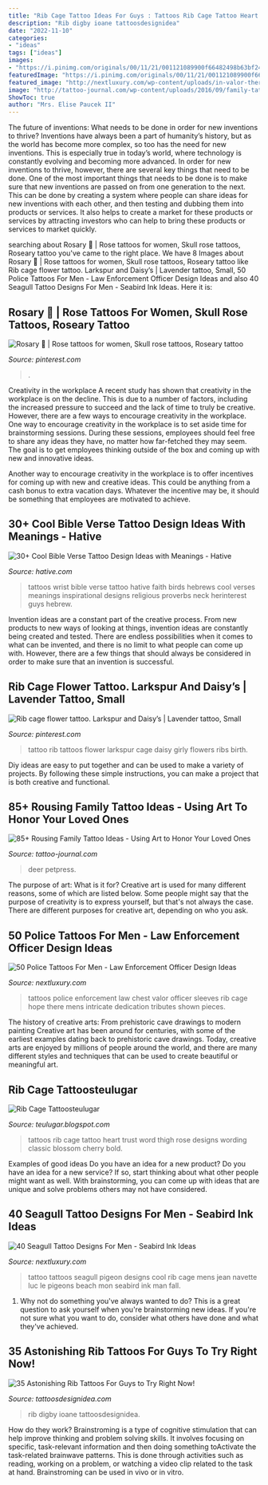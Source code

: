 ```yaml
---
title: "Rib Cage Tattoo Ideas For Guys : Tattoos Rib Cage Tattoo Heart Trust Word Thigh Rose Designs Wording Classic Blossom Cherry Bold"
description: "Rib digby ioane tattoosdesignidea"
date: "2022-11-10"
categories:
- "ideas"
tags: ["ideas"]
images:
- "https://i.pinimg.com/originals/00/11/21/001121089900f66482498b63bf248263.jpg"
featuredImage: "https://i.pinimg.com/originals/00/11/21/001121089900f66482498b63bf248263.jpg"
featured_image: "http://nextluxury.com/wp-content/uploads/in-valor-there-is-hope-mens-statue-3d-police-rib-cage-side-tattoos.jpg"
image: "http://tattoo-journal.com/wp-content/uploads/2016/09/family-tattoo47.jpg"
ShowToc: true
author: "Mrs. Elise Paucek II"
---
```



The future of inventions: What needs to be done in order for new inventions to thrive?
Inventions have always been a part of humanity’s history, but as the world has become more complex, so too has the need for new inventions. This is especially true in today’s world, where technology is constantly evolving and becoming more advanced. In order for new inventions to thrive, however, there are several key things that need to be done. 
One of the most important things that needs to be done is to make sure that new inventions are passed on from one generation to the next. This can be done by creating a system where people can share ideas for new inventions with each other, and then testing and dubbing them into products or services. It also helps to create a market for these products or services by attracting investors who can help to bring these products or services to market quickly.

	

		
searching about Rosary 🌹 | Rose tattoos for women, Skull rose tattoos, Roseary tattoo you've came to the right place. We have 8 Images about Rosary 🌹 | Rose tattoos for women, Skull rose tattoos, Roseary tattoo like Rib cage flower tattoo. Larkspur and Daisy’s | Lavender tattoo, Small, 50 Police Tattoos For Men - Law Enforcement Officer Design Ideas and also 40 Seagull Tattoo Designs For Men - Seabird Ink Ideas. Here it is:
		
    
## Rosary 🌹 | Rose Tattoos For Women, Skull Rose Tattoos, Roseary Tattoo

<img loading=lazy src="https://i.pinimg.com/736x/e9/68/8d/e9688d7c320b97d1780ba1b8d9d5f856.jpg" onerror="this.onerror=null;this.src='https://tse1.mm.bing.net/th?id=OIP.xLFPE3rNI29kXuY1iQSkewHaH6&amp;pid=15.1';" alt="Rosary 🌹 | Rose tattoos for women, Skull rose tattoos, Roseary tattoo">

_Source: pinterest.com_

>. 

	

Creativity in the workplace
A recent study has shown that creativity in the workplace is on the decline. This is due to a number of factors, including the increased pressure to succeed and the lack of time to truly be creative. However, there are a few ways to encourage creativity in the workplace.
One way to encourage creativity in the workplace is to set aside time for brainstorming sessions. During these sessions, employees should feel free to share any ideas they have, no matter how far-fetched they may seem. The goal is to get employees thinking outside of the box and coming up with new and innovative ideas.

Another way to encourage creativity in the workplace is to offer incentives for coming up with new and creative ideas. This could be anything from a cash bonus to extra vacation days. Whatever the incentive may be, it should be something that employees are motivated to achieve.

    
## 30+ Cool Bible Verse Tattoo Design Ideas With Meanings - Hative

<img loading=lazy src="https://hative.com/wp-content/uploads/2014/03/bible-verse-tattoos/28-hebrews-11-1-and-birds-on-wrist.jpg" onerror="this.onerror=null;this.src='https://tse2.mm.bing.net/th?id=OIP.AWqlWGLabOHR9Vq1wBUVFwHaGO&amp;pid=15.1';" alt="30+ Cool Bible Verse Tattoo Design Ideas with Meanings - Hative">

_Source: hative.com_

>tattoos wrist bible verse tattoo hative faith birds hebrews cool verses meanings inspirational designs religious proverbs neck herinterest guys hebrew. 

	

Invention ideas are a constant part of the creative process. From new products to new ways of looking at things, invention ideas are constantly being created and tested. There are endless possibilities when it comes to what can be invented, and there is no limit to what people can come up with. However, there are a few things that should always be considered in order to make sure that an invention is successful.

    
## Rib Cage Flower Tattoo. Larkspur And Daisy’s | Lavender Tattoo, Small

<img loading=lazy src="https://i.pinimg.com/originals/00/11/21/001121089900f66482498b63bf248263.jpg" onerror="this.onerror=null;this.src='https://tse3.mm.bing.net/th?id=OIP.auMod7Km00qoWPnzVuPYwQHaJ4&amp;pid=15.1';" alt="Rib cage flower tattoo. Larkspur and Daisy’s | Lavender tattoo, Small">

_Source: pinterest.com_

>tattoo rib tattoos flower larkspur cage daisy girly flowers ribs birth. 

	

Diy ideas are easy to put together and can be used to make a variety of projects. By following these simple instructions, you can make a project that is both creative and functional.

    
## 85+ Rousing Family Tattoo Ideas - Using Art To Honor Your Loved Ones

<img loading=lazy src="http://tattoo-journal.com/wp-content/uploads/2016/09/family-tattoo47.jpg" onerror="this.onerror=null;this.src='https://tse3.mm.bing.net/th?id=OIP.Lpuq1eYQ1sTEhMHut89CPQHaHa&amp;pid=15.1';" alt="85+ Rousing Family Tattoo Ideas - Using Art to Honor Your Loved Ones">

_Source: tattoo-journal.com_

>deer petpress. 

	

The purpose of art: What is it for?
Creative art is used for many different reasons, some of which are listed below. Some people might say that the purpose of creativity is to express yourself, but that's not always the case. There are different purposes for creative art, depending on who you ask.

    
## 50 Police Tattoos For Men - Law Enforcement Officer Design Ideas

<img loading=lazy src="http://nextluxury.com/wp-content/uploads/in-valor-there-is-hope-mens-statue-3d-police-rib-cage-side-tattoos.jpg" onerror="this.onerror=null;this.src='https://tse2.mm.bing.net/th?id=OIP.PF8BnPu0Wy8nXQFhm44ibwHaHa&amp;pid=15.1';" alt="50 Police Tattoos For Men - Law Enforcement Officer Design Ideas">

_Source: nextluxury.com_

>tattoos police enforcement law chest valor officer sleeves rib cage hope there mens intricate dedication tributes shown pieces. 

	

The history of creative arts: From prehistoric cave drawings to modern painting
Creative art has been around for centuries, with some of the earliest examples dating back to prehistoric cave drawings. Today, creative arts are enjoyed by millions of people around the world, and there are many different styles and techniques that can be used to create beautiful or meaningful art.

    
## Rib Cage Tattoosteulugar

<img loading=lazy src="http://2.bp.blogspot.com/-1hoWgxu9-uY/UX1kFLU-qgI/AAAAAAAAHDs/eVF6MS-ALdg/s1600/rib-cage-tattoos-4.jpg" onerror="this.onerror=null;this.src='https://tse1.mm.bing.net/th?id=OIP.awL-uE1Dth3IwkcGCoZClwHaMa&amp;pid=15.1';" alt="Rib Cage Tattoosteulugar">

_Source: teulugar.blogspot.com_

>tattoos rib cage tattoo heart trust word thigh rose designs wording classic blossom cherry bold. 

	

Examples of good ideas
Do you have an idea for a new product? Do you have an idea for a new service? If so, start thinking about what other people might want as well. With brainstorming, you can come up with ideas that are unique and solve problems others may not have considered.

    
## 40 Seagull Tattoo Designs For Men - Seabird Ink Ideas

<img loading=lazy src="http://nextluxury.com/wp-content/uploads/mens-detailed-seagull-rib-cage-side-tattoos.jpg" onerror="this.onerror=null;this.src='https://tse4.mm.bing.net/th?id=OIP.BS8MTUTxsbtL8fy2ad4_FgHaJ4&amp;pid=15.1';" alt="40 Seagull Tattoo Designs For Men - Seabird Ink Ideas">

_Source: nextluxury.com_

>tattoo tattoos seagull pigeon designs cool rib cage mens jean navette luc le pigeons beach mon seabird ink man fall. 

	

1. Why not do something you've always wanted to do? This is a great question to ask yourself when you're brainstorming new ideas. If you're not sure what you want to do, consider what others have done and what they've achieved.

    
## 35 Astonishing Rib Tattoos For Guys To Try Right Now!

<img loading=lazy src="https://tattoosdesignidea.com/wp-content/uploads/2017/02/rib-tattoos-for-guys-1.jpg" onerror="this.onerror=null;this.src='https://tse3.mm.bing.net/th?id=OIP.Zv5isX041LQZH7rih2EcRgHaLH&amp;pid=15.1';" alt="35 Astonishing Rib Tattoos For Guys to Try Right Now!">

_Source: tattoosdesignidea.com_

>rib digby ioane tattoosdesignidea. 

	

How do they work?
Brainstroming is a type of cognitive stimulation that can help improve thinking and problem solving skills. It involves focusing on specific, task-relevant information and then doing something toActivate the task-related brainwave patterns. This is done through activities such as reading, working on a problem, or watching a video clip related to the task at hand. Brainstroming can be used in vivo or in vitro.

